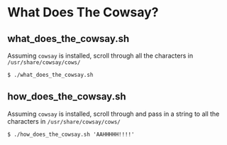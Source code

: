 # What Does The Cowsay?



## what_does_the_cowsay.sh

Assuming `cowsay` is installed, scroll through all the characters in `/usr/share/cowsay/cows/`

`$ ./what_does_the_cowsay.sh`



## how_does_the_cowsay.sh

Assuming `cowsay` is installed, scroll through and pass in a string to all the characters in `/usr/share/cowsay/cows/`

`$ ./how_does_the_cowsay.sh 'AAHHHHH!!!!'`
